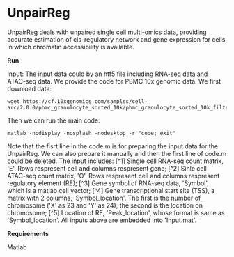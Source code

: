 # UnpairReg
UnpairReg deals with unpaired single cell multi-omics data, providing accurate estimation of cis-regulatory network and gene expression for cells in which chromatin accessibility is available.

**Run**

Input:
The input data could by an htf5 file including RNA-seq data and ATAC-seq data. We provide the code for PBMC 10x genomic data. We first download data:
```
wget https://cf.10xgenomics.com/samples/cell-arc/2.0.0/pbmc_granulocyte_sorted_10k/pbmc_granulocyte_sorted_10k_filtered_feature_bc_matrix.h5
```
Then we can run the main code:
```
matlab -nodisplay -nosplash -nodesktop -r "code; exit"
```
Note that the fisrt line in the code.m is for preparing the input data for the UnpairReg. We can also prepare it manually and then the first line of code.m could be deleted. The input includes:
[^1] Single cell RNA-seq count matrix, 'E'. Rows respresent cell and columns respresent gene;
[^2] Sinle cell ATAC-seq count matrix, 'O'. Rows respresent cell and columns respresent regulatory element (RE); 
[^3] Gene symbol of RNA-seq data, 'Symbol', which is a matlab cell vector;
[^4] Gene transcriptional start site (TSS), a matrix with 2 columns, 'Symbol_location'. The first is the number of chromosome ('X' as 23 and 'Y' as 24); the second is the location on chromosome;
[^5]  Location of  RE, 'Peak_location', whose format is same as 'Symbol_location'.
All inputs above are embedded into 'Input.mat'.


**Requirements**

Matlab
